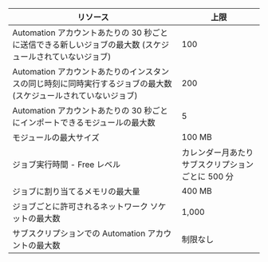 | リソース | 上限 |
| --- | --- |
| Automation アカウントあたりの 30 秒ごとに送信できる新しいジョブの最大数 (スケジュールされていないジョブ) |100 |
| Automation アカウントあたりのインスタンスの同じ時刻に同時実行するジョブの最大数 (スケジュールされていないジョブ) |200 |
| Automation アカウントあたりの 30 秒ごとにインポートできるモジュールの最大数 |5 |
| モジュールの最大サイズ |100 MB |
| ジョブ実行時間 - Free レベル |カレンダー月あたりサブスクリプションごとに 500 分 |
| ジョブに割り当てるメモリの最大量 |400 MB |
| ジョブごとに許可されるネットワーク ソケットの最大数 |1,000 |
| サブスクリプションでの Automation アカウントの最大数 |制限なし |
